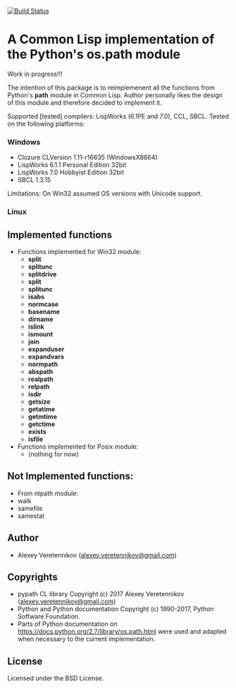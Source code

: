 [![Build Status](https://travis-ci.org/fourier/pypath.svg?branch=master)](https://travis-ci.org/fourier/pypath)
# A Common Lisp implementation of the Python's os.path module
Work in progress!!!

The intention of this package is to reimplemenent all the functions from Python's **path** module in Common Lisp. Author personally likes the design of this module and therefore decided to implement it.

Supported [tested] compilers: LispWorks (6.1PE and 7.0), CCL, SBCL.
Tested on the following platforms:

### Windows
- Clozure CLVersion 1.11-r16635  (WindowsX8664)
- LispWorks 6.1.1 Personal Edition 32bit
- LispWorks 7.0 Hobbyist Edition 32bit
- SBCL 1.3.15

Limitations: On Win32 assumed OS versions with Unicode support.

### Linux


## Implemented functions
 - Functions implemented for Win32 module:
   - **split**
   - **splitunc**
   - **splitdrive**
   - **split**
   - **splitunc**
   - **isabs**
   - **normcase**
   - **basename**
   - **dirname**
   - **islink**
   - **ismount**
   - **join**
   - **expanduser**
   - **expandvars**
   - **normpath**
   - **abspath**
   - **realpath**
   - **relpath**
   - **isdir**
   - **getsize**
   - **getatime**
   - **getmtime**
   - **getctime**
   - **exists**
   - **isfile**
 - Functions implemented for Posix module:
   - (nothing for now)

## Not Implemented functions:
 - From ntpath module:
 - walk
 - samefile
 - samestat

## Author

* Alexey Veretennikov (alexey.veretennikov@gmail.com)

## Copyrights

 - pypath CL library Copyright (c) 2017 Alexey Veretennikov (alexey.veretennikov@gmail.com)
 - Python and Python documentation Copyright (c)  1990-2017, Python Software Foundation. 
 - Parts of Python documentation on https://docs.python.org/2.7/library/os.path.html were used and adapted when necessary to the current implementation.

## License

Licensed under the BSD License.
